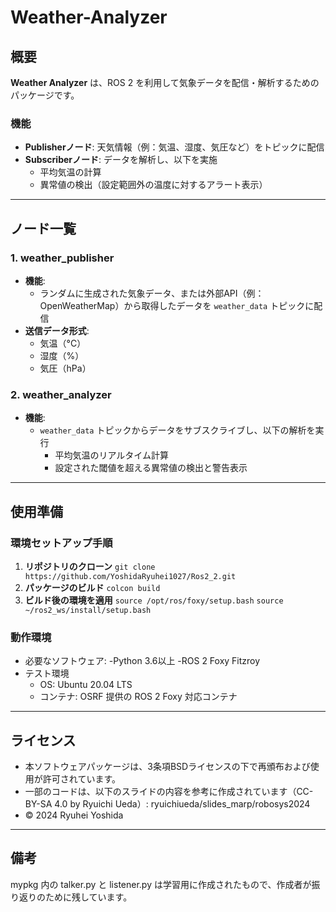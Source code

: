# Weather-Analyzer

## 概要
**Weather Analyzer** は、ROS 2 を利用して気象データを配信・解析するためのパッケージです。

### 機能
- **Publisherノード**: 天気情報（例：気温、湿度、気圧など）をトピックに配信
- **Subscriberノード**: データを解析し、以下を実施
  - 平均気温の計算
  - 異常値の検出（設定範囲外の温度に対するアラート表示）

---

## ノード一覧

### 1. **weather_publisher**
- **機能**:
  - ランダムに生成された気象データ、または外部API（例：OpenWeatherMap）から取得したデータを `weather_data` トピックに配信
- **送信データ形式**:
  - 気温（°C）
  - 湿度（%）
  - 気圧（hPa）

### 2. **weather_analyzer**
- **機能**:
  - `weather_data` トピックからデータをサブスクライブし、以下の解析を実行
    - 平均気温のリアルタイム計算
    - 設定された閾値を超える異常値の検出と警告表示

---

## 使用準備

### 環境セットアップ手順
1. **リポジトリのクローン**  ```git clone https://github.com/YoshidaRyuhei1027/Ros2_2.git```
2. **パッケージのビルド**
   ```colcon build```
3. **ビルド後の環境を適用**
   ```source /opt/ros/foxy/setup.bash```
   ```source ~/ros2_ws/install/setup.bash```

### 動作環境 ###
- 必要なソフトウェア:
  -Python 3.6以上
  -ROS 2 Foxy Fitzroy
- テスト環境
  - OS: Ubuntu 20.04 LTS
  - コンテナ: OSRF 提供の ROS 2 Foxy 対応コンテナ

---

## ライセンス ##
- 本ソフトウェアパッケージは、3条項BSDライセンスの下で再頒布および使用が許可されています。
- 一部のコードは、以下のスライドの内容を参考に作成されています（CC-BY-SA 4.0 by Ryuichi Ueda）: ryuichiueda/slides_marp/robosys2024
- © 2024 Ryuhei Yoshida

---

## 備考 ##
mypkg 内の talker.py と listener.py は学習用に作成されたもので、作成者が振り返りのために残しています。




